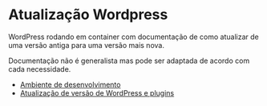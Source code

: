 # Atualização Wordpress

WordPress rodando em container com documentação de como atualizar de uma versão antiga para uma versão mais nova.

Documentação não é generalista mas pode ser adaptada de acordo com cada necessidade.

* [Ambiente de desenvolvimento](docs/ambiente-dev-local.md)
* [Atualização de versão de WordPress e plugins](docs/atualizacao.md)
